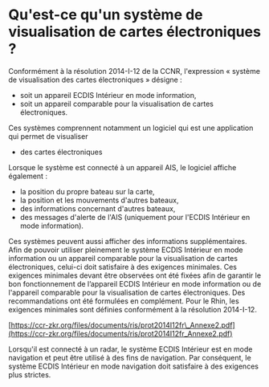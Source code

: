 # Qu'est-ce qu'un système de visualisation de cartes électroniques ?

Conformément à la résolution 2014-I-12 de la CCNR, l'expression « système de visualisation des cartes électroniques » désigne :

* soit un appareil ECDIS Intérieur en mode information,
* soit un appareil comparable pour la visualisation de cartes électroniques.

Ces systèmes comprennent notamment un logiciel qui est une application qui permet de visualiser

* des cartes électroniques

Lorsque le système est connecté à un appareil AIS, le logiciel affiche également :

* la position du propre bateau sur la carte,
* la position et les mouvements d'autres bateaux,
* des informations concernant d'autres bateaux,
* des messages d'alerte de l'AIS \(uniquement pour l'ECDIS Intérieur en mode information\).

Ces systèmes peuvent aussi afficher des informations supplémentaires. Afin de pouvoir utiliser pleinement le système ECDIS Intérieur en mode information ou un appareil comparable pour la visualisation de cartes électroniques, celui-ci doit satisfaire à des exigences minimales. Ces exigences minimales devant être observées ont été fixées afin de garantir le bon fonctionnement de l’appareil ECDIS Intérieur en mode information ou de l'appareil comparable pour la visualisation de cartes électroniques. Des recommandations ont été formulées en complément. Pour le Rhin, les exigences minimales sont définies conformément à la résolution 2014-I-12.

[https://ccr-zkr.org/files/documents/ris/prot2014I12fr\_Annexe2.pdf](https://ccr-zkr.org/files/documents/ris/prot2014I12fr_Annexe2.pdf)

Lorsqu'il est connecté à un radar, le système ECDIS Intérieur est en mode navigation et peut être utilisé à des fins de navigation. Par conséquent, le système ECDIS Intérieur en mode navigation doit satisfaire à des exigences plus strictes.

